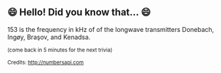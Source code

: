 ## 😄 Hello! Did you know that... 😄
153 is the frequency in kHz of of the longwave transmitters Donebach, Ingøy, Braşov, and Kenadsa.

<sup>(come back in 5 minutes for the next trivia)</sup>


<sup>Credits: http://numbersapi.com</sup>
